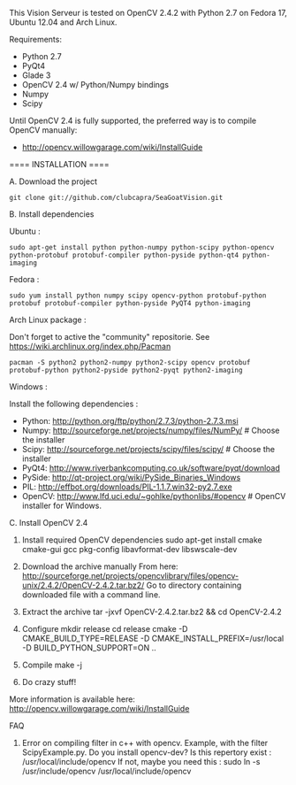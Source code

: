 This Vision Serveur is tested on OpenCV 2.4.2 with Python 2.7 on Fedora 17, Ubuntu 12.04 and Arch Linux.

Requirements:

 - Python 2.7
 - PyQt4
 - Glade 3
 - OpenCV 2.4 w/ Python/Numpy bindings
 - Numpy
 - Scipy

Until OpenCV 2.4 is fully supported, the preferred way is to compile OpenCV manually:
 - http://opencv.willowgarage.com/wiki/InstallGuide

==== INSTALLATION ====

A. Download the project

    git clone git://github.com/clubcapra/SeaGoatVision.git


B. Install dependencies

Ubuntu :

    sudo apt-get install python python-numpy python-scipy python-opencv python-protobuf protobuf-compiler python-pyside python-qt4 python-imaging

Fedora :

    sudo yum install python numpy scipy opencv-python protobuf-python protobuf protobuf-compiler python-pyside PyQT4 python-imaging

Arch Linux package :

Don't forget to active the "community" repositorie. See https://wiki.archlinux.org/index.php/Pacman

    pacman -S python2 python2-numpy python2-scipy opencv protobuf protobuf-python python2-pyside python2-pyqt python2-imaging

Windows :

Install the following dependencies :

 - Python: 	http://python.org/ftp/python/2.7.3/python-2.7.3.msi
 - Numpy: 	http://sourceforge.net/projects/numpy/files/NumPy/	# Choose the installer
 - Scipy:	http://sourceforge.net/projects/scipy/files/scipy/	# Choose the installer
 - PyQt4:	http://www.riverbankcomputing.co.uk/software/pyqt/download
 - PySide: 	http://qt-project.org/wiki/PySide_Binaries_Windows
 - PIL:		http://effbot.org/downloads/PIL-1.1.7.win32-py2.7.exe
 - OpenCV: 	http://www.lfd.uci.edu/~gohlke/pythonlibs/#opencv	# OpenCV installer for Windows.

C. Install OpenCV 2.4

1. Install required OpenCV dependencies
	sudo apt-get install cmake cmake-gui gcc pkg-config libavformat-dev libswscale-dev

2. Download the archive manually 
	From here: http://sourceforge.net/projects/opencvlibrary/files/opencv-unix/2.4.2/OpenCV-2.4.2.tar.bz2/
	Go to directory containing downloaded file with a command line.
 
3. Extract the archive
	tar -jxvf OpenCV-2.4.2.tar.bz2 && cd OpenCV-2.4.2

4. Configure
	mkdir release
	cd release
	cmake -D CMAKE_BUILD_TYPE=RELEASE -D CMAKE_INSTALL_PREFIX=/usr/local -D BUILD_PYTHON_SUPPORT=ON ..

5. Compile
	make -j

6. Do crazy stuff!

More information is available here: http://opencv.willowgarage.com/wiki/InstallGuide

FAQ

1. Error on compiling filter in c++ with opencv. Example, with the filter ScipyExample.py.
Do you install opencv-dev? Is this repertory exist : /usr/local/include/opencv
If not, maybe you need this : sudo ln -s /usr/include/opencv /usr/local/include/opencv
